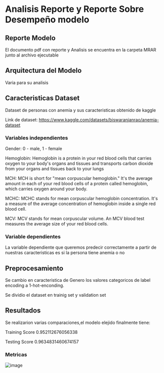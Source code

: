 # Analisis Reporte y Reporte Sobre Desempeño modelo

## Reporte Modelo

El documento pdf con reporte y Analisis se encuentra en la carpeta MRAR junto al archivo ejecutable 

## Arquitectura del Modelo

Varia para su analisis

##  Caracteristicas Dataset
Dataset de personas con anemia y sus caracteristicas obtenido  de kaggle

Link de dataset:
https://www.kaggle.com/datasets/biswaranjanrao/anemia-dataset

### Variables independientes

Gender: 0 - male, 1 - female


Hemoglobin: Hemoglobin is a protein in your red blood cells that carries oxygen to your body's organs and tissues and transports carbon dioxide from your organs and tissues back to your lungs


MCH: MCH is short for "mean corpuscular hemoglobin." It's the average amount in each of your red blood cells of a protein called hemoglobin, which carries oxygen around your body.


MCHC: MCHC stands for mean corpuscular hemoglobin concentration. It's a measure of the average concentration of hemoglobin inside a single red blood cell.


MCV: MCV stands for mean corpuscular volume. An MCV blood test measures the average size of your red blood cells.

### Variable dependientes

La variable dependiente que queremos predecir correctamente a partir de nuestras caracteristicas es si la persona tiene anemia o no

## Preprocesamiento

Se cambio en caracteristica de Genero los valores categoricos de label encoding a 1-hot-enconding.

Se dividio el dataset en trainig set y validation set

## Resultados

Se realizarion varias comparaciones,el modelo elejido finalmente tiene:


Training Score 0.952112676056338


Testing Score 0.9634831460674157
### Metricas
![image](https://user-images.githubusercontent.com/43545831/190538341-5b20fd91-1ed1-494f-8511-70132cc59005.png)

